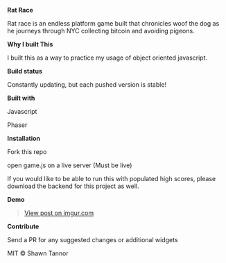 **Rat Race**

Rat race is an endless platform game built that chronicles woof the dog as he journeys through NYC collecting bitcoin and avoiding pigeons.

**Why I built This**

I built this as a way to practice my usage of object oriented javascript. 

**Build status**

Constantly updating, but each pushed version is stable!

**Built with**

Javascript 

Phaser

**Installation**

Fork this repo 

open game.js on a live server (Must be live)

If you would like to be able to run this with populated high scores, please download the backend for this project as well.

**Demo**
<blockquote class="imgur-embed-pub" lang="en" data-id="AwLR0P5"><a href="//imgur.com/AwLR0P5">View post on imgur.com</a></blockquote><script async src="//s.imgur.com/min/embed.js" charset="utf-8"></script>

**Contribute**

Send a PR for any suggested changes or additional widgets

MIT © Shawn Tannor
